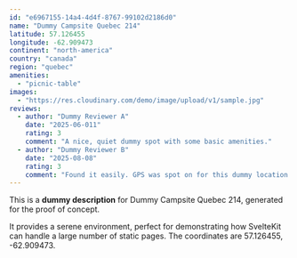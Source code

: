 ```yaml
---
id: "e6967155-14a4-4d4f-8767-99102d2186d0"
name: "Dummy Campsite Quebec 214"
latitude: 57.126455
longitude: -62.909473
continent: "north-america"
country: "canada"
region: "quebec"
amenities:
  - "picnic-table"
images:
  - "https://res.cloudinary.com/demo/image/upload/v1/sample.jpg"
reviews:
  - author: "Dummy Reviewer A"
    date: "2025-06-011"
    rating: 3
    comment: "A nice, quiet dummy spot with some basic amenities."
  - author: "Dummy Reviewer B"
    date: "2025-08-08"
    rating: 3
    comment: "Found it easily. GPS was spot on for this dummy location."
---
```


This is a **dummy description** for Dummy Campsite Quebec 214, generated for the proof of concept.

It provides a serene environment, perfect for demonstrating how SvelteKit can handle a large number of static pages. The coordinates are 57.126455, -62.909473.
